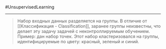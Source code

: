 #UnsupervisedLearning 

---
> Набор входных данных разделяется на группы. В отличие от [[Классификация - Classification]], заранее группы неизвестны, что делает эту задачу задачей с неконтроллируемым обучением.
Пример: дан набор точек. Этот набор кластеризовался на группы, идентифицируемые по цвету: красный, зеленый и синий.


